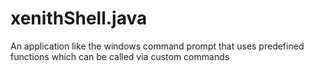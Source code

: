 # xenithShell.java
An application like the windows command prompt that uses predefined functions which can be called via custom commands
